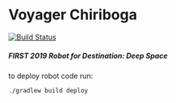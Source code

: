 # Voyager Chiriboga
[![Build Status](https://travis-ci.com/rambots/Voyager-Chiriboga.svg?branch=master)](https://travis-ci.com/rambots/Voyager-Chiriboga)

##### FIRST 2019 Robot for Destination: Deep Space

to deploy robot code run:

```
./gradlew build deploy
```

